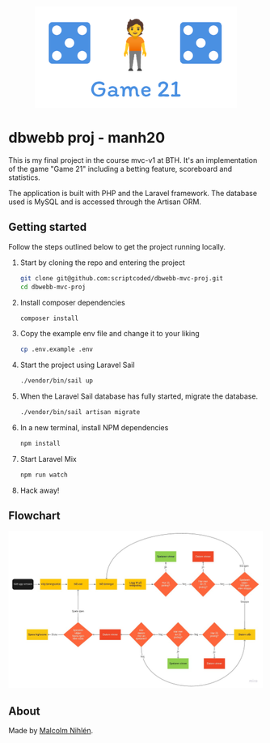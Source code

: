 <p align="center"><img src="game21.png" width="400"></p>

# dbwebb proj - manh20

This is my final project in the course mvc-v1 at BTH. It's an implementation of the game "Game 21" including a betting feature, scoreboard and statistics.

The application is built with PHP and the Laravel framework. The database used is MySQL and is accessed through the Artisan ORM.

## Getting started

Follow the steps outlined below to get the project running locally.

1. Start by cloning the repo and entering the project
    ```sh
    git clone git@github.com:scriptcoded/dbwebb-mvc-proj.git
    cd dbwebb-mvc-proj
    ```
1. Install composer dependencies
    ```sh
    composer install
    ```
1. Copy the example env file and change it to your liking
    ```sh
    cp .env.example .env
    ```
1. Start the project using Laravel Sail
    ```sh
    ./vendor/bin/sail up
    ```
1. When the Laravel Sail database has fully started, migrate the database.
    ```sh
    ./vendor/bin/sail artisan migrate
    ```
1. In a new terminal, install NPM dependencies
    ```sh
    npm install
    ```
1. Start Laravel Mix
    ```sh
    npm run watch
    ```
1. Hack away!

## Flowchart

![Flowchart](flowchart.jpg)

## About

Made by [Malcolm Nihlén](https://github.com/scriptcoded).
